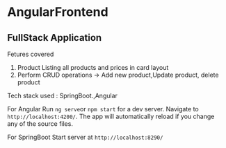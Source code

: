 # AngularFrontend


## FullStack Application


Fetures covered

1) Product Listing all products and prices in card layout
2)	Perform CRUD operations  -> Add new product,Update product, delete product


Tech stack used : SpringBoot.,Angular



For Angular
Run `ng serve`or `npm start` for a dev server. Navigate to `http://localhost:4200/`. The app will automatically reload if you change any of the source files.

For SpringBoot
Start server at `http://localhost:8290/`

